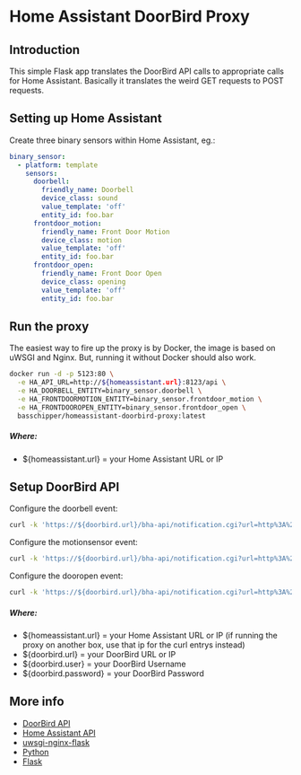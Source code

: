 # Home Assistant DoorBird Proxy

## Introduction

This simple Flask app translates the DoorBird API calls to appropriate calls for Home Assistant. 
Basically it translates the weird GET requests to POST requests.

## Setting up Home Assistant

Create three binary sensors within Home Assistant, eg.:

```yaml
binary_sensor:
  - platform: template
    sensors:
      doorbell:
        friendly_name: Doorbell
        device_class: sound
        value_template: 'off'
        entity_id: foo.bar
      frontdoor_motion:
        friendly_name: Front Door Motion
        device_class: motion
        value_template: 'off'
        entity_id: foo.bar
      frontdoor_open:
        friendly_name: Front Door Open
        device_class: opening
        value_template: 'off'
        entity_id: foo.bar
```

## Run the proxy

The easiest way to fire up the proxy is by Docker, the image is based on uWSGI and Nginx. 
But, running it without Docker should also work.

```bash
docker run -d -p 5123:80 \
  -e HA_API_URL=http://${homeassistant.url}:8123/api \
  -e HA_DOORBELL_ENTITY=binary_sensor.doorbell \
  -e HA_FRONTDOORMOTION_ENTITY=binary_sensor.frontdoor_motion \
  -e HA_FRONTDOOROPEN_ENTITY=binary_sensor.frontdoor_open \
  basschipper/homeassistant-doorbird-proxy:latest
```

##### Where:
- ${homeassistant.url} = your Home Assistant URL or IP

## Setup DoorBird API

Configure the doorbell event:
```bash
curl -k 'https://${doorbird.url}/bha-api/notification.cgi?url=http%3A%2F%2F${homeassistant.url}%3A5123%2Fdoorbell&event=doorbell&subscribe=1&http-user=${doorbird.user}&http-password=${doorbird.password}'
```
Configure the motionsensor event:
```bash
curl -k 'https://${doorbird.url}/bha-api/notification.cgi?url=http%3A%2F%2F${homeassistant.url}%3A5123%2Ffrontdoormotion&event=motionsensor&subscribe=1&http-user=${doorbird.user}&http-password=${doorbird.password}'
```
Configure the dooropen event:
```bash
curl -k 'https://${doorbird.url}/bha-api/notification.cgi?url=http%3A%2F%2F${homeassistant.url}%3A5123%2Ffrontdooropen&event=dooropen&subscribe=1&http-user=${doorbird.user}&http-password=${doorbird.password}'
```
##### Where:
- ${homeassistant.url} = your Home Assistant URL or IP (if running the proxy on another box, use that ip for the curl entrys instead)
- ${doorbird.url} = your DoorBird URL or IP
- ${doorbird.user} = your DoorBird Username
- ${doorbird.password} = your DoorBird Password

## More info

- [DoorBird API](http://www.doorbird.com/api/)
- [Home Assistant API](https://home-assistant.io/developers/rest_api/)
- [uwsgi-nginx-flask](https://github.com/tiangolo/uwsgi-nginx-flask-docker)
- [Python](https://www.python.org/)
- [Flask](http://flask.pocoo.org/)
